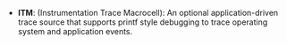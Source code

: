 - **ITM**: (Instrumentation Trace Macrocell): An optional application-driven trace source that supports printf style debugging to trace operating system and application events.